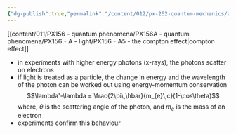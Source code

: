 ```yaml
---
{"dg-publish":true,"permalink":"/content/012/px-262-quantum-mechanics/a-recap/px-262-a2-compton-scattering/","noteIcon":"1","created":"2024-11-25T10:50:32.000+00:00","updated":"2024-12-18T19:47:35.402+00:00"}
---
```


[[content/011/PX156 - quantum phenomena/PX156A - quantum phenomena/PX156 - A - light/PX156 - A5 - the compton effect\|compton effect]]
- in experiments with higher energy photons (x-rays), the photons scatter on electrons
- if light is treated as a particle, the change in energy and the wavelength of the photon can be worked out using energy-momentum conservation
$$\lambda'-\lambda = \frac{2\pi\,\hbar}{m_{e}\,c}(1-\cos\theta)$$
	where, $\theta$ is the scattering angle of the photon, and $m_e$ is the mass of an electron
- experiments confirm this behaviour 